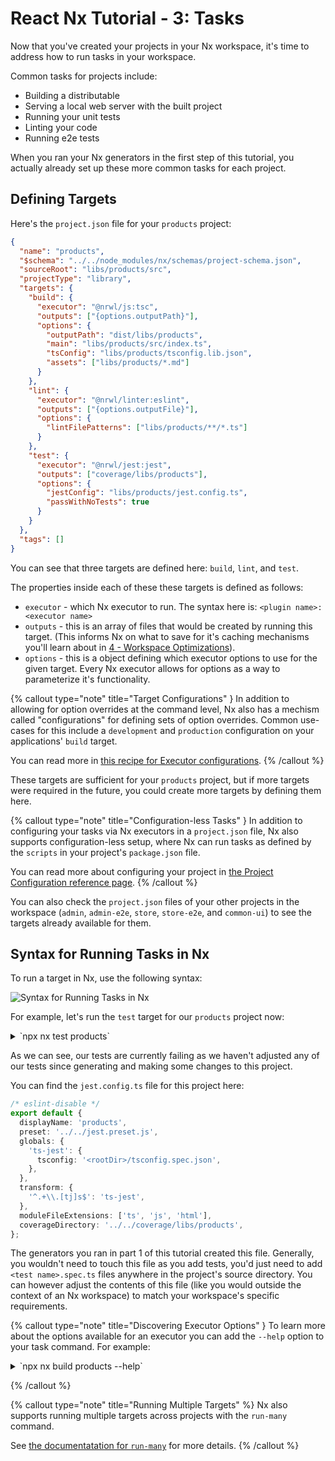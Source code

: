 # React Nx Tutorial - 3: Tasks

Now that you've created your projects in your Nx workspace, it's time to address how to run tasks in your workspace.

Common tasks for projects include:

- Building a distributable
- Serving a local web server with the built project
- Running your unit tests
- Linting your code
- Running e2e tests

When you ran your Nx generators in the first step of this tutorial, you actually already set up these more common tasks for each project.

## Defining Targets

Here's the `project.json` file for your `products` project:

```json {% filename="libs/products/project.json" %}
{
  "name": "products",
  "$schema": "../../node_modules/nx/schemas/project-schema.json",
  "sourceRoot": "libs/products/src",
  "projectType": "library",
  "targets": {
    "build": {
      "executor": "@nrwl/js:tsc",
      "outputs": ["{options.outputPath}"],
      "options": {
        "outputPath": "dist/libs/products",
        "main": "libs/products/src/index.ts",
        "tsConfig": "libs/products/tsconfig.lib.json",
        "assets": ["libs/products/*.md"]
      }
    },
    "lint": {
      "executor": "@nrwl/linter:eslint",
      "outputs": ["{options.outputFile}"],
      "options": {
        "lintFilePatterns": ["libs/products/**/*.ts"]
      }
    },
    "test": {
      "executor": "@nrwl/jest:jest",
      "outputs": ["coverage/libs/products"],
      "options": {
        "jestConfig": "libs/products/jest.config.ts",
        "passWithNoTests": true
      }
    }
  },
  "tags": []
}
```

You can see that three targets are defined here: `build`, `lint`, and `test`.

The properties inside each of these these targets is defined as follows:

- `executor` - which Nx executor to run. The syntax here is: `<plugin name>:<executor name>`
- `outputs` - this is an array of files that would be created by running this target. (This informs Nx on what to save for it's caching mechanisms you'll learn about in [4 - Workspace Optimizations](/react-tutorial/4-workspace-optimization)).
- `options` - this is a object defining which executor options to use for the given target. Every Nx executor allows for options as a way to parameterize it's functionality.

{% callout type="note" title="Target Configurations" }
In addition to allowing for option overrides at the command level, Nx also has a mechism called "configurations" for defining sets of option overrides. Common use-cases for this include a `development` and `production` configuration on your applications' `build` target.

You can read more in [this recipe for Executor configurations](/recipe/use-executor-configurations).
{% /callout %}

These targets are sufficient for your `products` project, but if more targets were required in the future, you could create more targets by defining them here.

{% callout type="note" title="Configuration-less Tasks" }
In addition to configuring your tasks via Nx executors in a `project.json` file, Nx also supports configuration-less setup, where Nx can run tasks as defined by the `scripts` in your project's `package.json` file.

You can read more about configuring your project in [the Project Configuration reference page](/reference/project-configuration).
{% /callout %}

You can also check the `project.json` files of your other projects in the workspace (`admin`, `admin-e2e`, `store`, `store-e2e`, and `common-ui`) to see the targets already available for them.

## Syntax for Running Tasks in Nx

To run a target in Nx, use the following syntax:

![Syntax for Running Tasks in Nx](/shared/react-tutorial/run-target-syntax.png)

For example, let's run the `test` target for our `products` project now:

<details>
<summary>`npx nx test products`</summary>

```bash

> nx run products:test

FAIL products libs/products/src/lib/products.spec.ts
● Test suite failed to run

    libs/products/src/lib/products.spec.ts:1:10 - error TS2724: '"./products"' has no exported member named 'products'. Did you mean 'Product'?

    1 import { products } from './products';
               ~~~~~~~~

Test Suites: 1 failed, 1 total
Tests: 0 total
Snapshots: 0 total
Time: 0.819 s
Ran all test suites.

———————————————————————————————————————————————————————————————————————————————————————————————————————————————————————————————————————————————————————————————————————————————————————————————————————————————————————————————————————————————————————————————————————————————————————————————————————————————————

> NX Ran target test for project products (2s)

    ✖    1/1 failed
    ✔    0/1 succeeded [0 read from cache]

See Nx Cloud run details at https://nx.app/runs/kV2W3MCgLC

```

</details>

As we can see, our tests are currently failing as we haven't adjusted any of our tests since generating and making some changes to this project.

You can find the `jest.config.ts` file for this project here:

```ts {% filename="libs/products/jest.config.ts" %}
/* eslint-disable */
export default {
  displayName: 'products',
  preset: '../../jest.preset.js',
  globals: {
    'ts-jest': {
      tsconfig: '<rootDir>/tsconfig.spec.json',
    },
  },
  transform: {
    '^.+\\.[tj]s$': 'ts-jest',
  },
  moduleFileExtensions: ['ts', 'js', 'html'],
  coverageDirectory: '../../coverage/libs/products',
};
```

The generators you ran in part 1 of this tutorial created this file. Generally, you wouldn't need to touch this file as you add tests, you'd just need to add `<test name>.spec.ts` files anywhere in the project's source directory. You can however adjust the contents of this file (like you would outside the context of an Nx workspace) to match your workspace's specific requirements.

{% callout type="note" title="Discovering Executor Options" }
To learn more about the options available for an executor you can add the `--help` option to your task command. For example:

<details>
<summary>`npx nx build products --help`</summary>

```bash

>  NX   run products:build [options,...]


Executor:  @nrwl/js:tsc (v14.8.3)


  Builds using TypeScript.


Options:
    --main                    The name of the main entry-point file.                      [string]
    --rootDir                 Sets the rootDir for TypeScript compilation.                [string]
                              When not defined, it uses the root of project.
    --outputPath              The output path of the generated files.                     [string]
    --tsConfig                The path to the Typescript configuration file.              [string]
    --assets                  List of static assets.                         [array] [default: []]
    --watch                   Enable re-building when files change.                      [boolean]
    --clean                   Remove previous output before build.       [boolean] [default: true]
    --transformers            List of TypeScript Transformer Plugins.        [array] [default: []]

Find more information and examples at: https://nx.dev/packages/js/executors/tsc
```

</details>

{% /callout %}

{% callout type="note" title="Running Multiple Targets" %}
Nx also supports running multiple targets across projects with the `run-many` command.

See [the documentatation for `run-many`](/nx/run-many) for more details.
{% /callout %}
